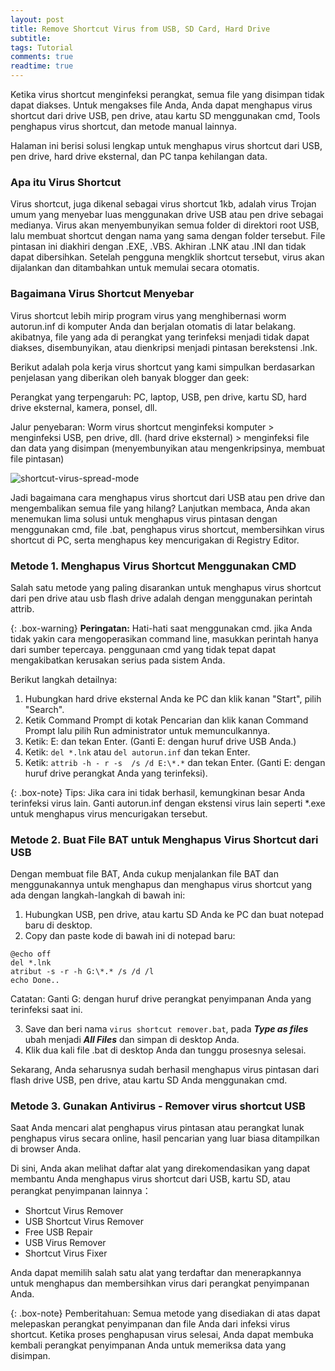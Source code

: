 ```yaml
---
layout: post
title: Remove Shortcut Virus from USB, SD Card, Hard Drive
subtitle: 
tags: Tutorial
comments: true
readtime: true
---
```


Ketika virus shortcut menginfeksi perangkat, semua file yang disimpan tidak dapat diakses.  Untuk mengakses file Anda, Anda dapat menghapus virus shortcut dari drive USB, pen drive, atau kartu SD menggunakan cmd, Tools penghapus virus shortcut, dan metode manual lainnya.

Halaman ini berisi solusi lengkap untuk menghapus virus shortcut dari USB, pen drive, hard drive eksternal, dan PC tanpa kehilangan data.

### Apa itu Virus Shortcut

Virus shortcut, juga dikenal sebagai virus shortcut 1kb, adalah virus Trojan umum yang menyebar luas menggunakan drive USB atau pen drive sebagai medianya.  Virus akan menyembunyikan semua folder di direktori root USB, lalu membuat shortcut dengan nama yang sama dengan folder tersebut.  File pintasan ini diakhiri dengan .EXE, .VBS.  Akhiran .LNK atau .INI dan tidak dapat dibersihkan.  Setelah pengguna mengklik shortcut tersebut, virus akan dijalankan dan ditambahkan untuk memulai secara otomatis.

### Bagaimana Virus Shortcut Menyebar

Virus shortcut lebih mirip program virus yang menghibernasi worm autorun.inf di komputer Anda dan berjalan otomatis di latar belakang.  akibatnya, file yang ada di perangkat yang terinfeksi menjadi tidak dapat diakses, disembunyikan, atau dienkripsi menjadi pintasan berekstensi .lnk.

Berikut adalah pola kerja virus shortcut yang kami simpulkan berdasarkan penjelasan yang diberikan oleh banyak blogger dan geek:

Perangkat yang terpengaruh: PC, laptop, USB, pen drive, kartu SD, hard drive eksternal, kamera, ponsel, dll.

Jalur penyebaran: Worm virus shortcut menginfeksi komputer > menginfeksi USB, pen drive, dll. (hard drive eksternal) > menginfeksi file dan data yang disimpan (menyembunyikan atau mengenkripsinya, membuat file pintasan)

 ![shortcut-virus-spread-mode](https://github.com/hinzdc/blog/assets/24857547/d3eee18c-6e9f-495f-aeac-7fc2cc8e4b72)

Jadi bagaimana cara menghapus virus shortcut dari USB atau pen drive dan mengembalikan semua file yang hilang?  Lanjutkan membaca, Anda akan menemukan lima solusi untuk menghapus virus pintasan dengan menggunakan cmd, file .bat, penghapus virus shortcut, membersihkan virus shortcut di PC, serta menghapus key mencurigakan di Registry Editor.

### Metode 1. Menghapus Virus Shortcut Menggunakan CMD
Salah satu metode yang paling disarankan untuk menghapus virus shortcut dari pen drive atau usb flash drive adalah dengan menggunakan perintah attrib.

{: .box-warning}
**Peringatan:**
Hati-hati saat menggunakan cmd.  jika Anda tidak yakin cara mengoperasikan command line, masukkan perintah hanya dari sumber tepercaya.  penggunaan cmd yang tidak tepat dapat mengakibatkan kerusakan serius pada sistem Anda.

Berikut langkah detailnya:
1. Hubungkan hard drive eksternal Anda ke PC dan klik kanan "Start", pilih "Search".
2. Ketik Command Prompt di kotak Pencarian dan klik kanan Command Prompt lalu pilih Run administrator untuk memunculkannya.
3. Ketik: E: dan tekan Enter. (Ganti E: dengan huruf drive USB Anda.)
4. Ketik: `del *.lnk` atau `del autorun.inf` dan tekan Enter.
5. Ketik: `attrib -h - r -s  /s /d E:\*.*` dan tekan Enter.  (Ganti E: dengan huruf drive perangkat Anda yang terinfeksi).

{: .box-note}
Tips: Jika cara ini tidak berhasil, kemungkinan besar Anda terinfeksi virus lain.  Ganti autorun.inf dengan ekstensi virus lain seperti *.exe untuk menghapus virus mencurigakan tersebut.

### Metode 2. Buat File BAT untuk Menghapus Virus Shortcut dari USB
Dengan membuat file BAT, Anda cukup menjalankan file BAT dan menggunakannya untuk menghapus dan menghapus virus shortcut yang ada dengan langkah-langkah di bawah ini:

 1. Hubungkan USB, pen drive, atau kartu SD Anda ke PC dan buat notepad baru di desktop.
 2. Copy dan paste kode di bawah ini di notepad baru:
 ```
 @echo off
 del *.lnk
 atribut -s -r -h G:\*.* /s /d /l
 echo Done..
 ```
 Catatan: Ganti G: dengan huruf drive perangkat penyimpanan Anda yang terinfeksi saat ini.

 3. Save dan beri nama `virus shortcut remover.bat`, pada ___Type as files___ ubah menjadi ___All Files___ dan simpan di desktop Anda.
 4. Klik dua kali file .bat di desktop Anda dan tunggu prosesnya selesai.

Sekarang, Anda seharusnya sudah berhasil menghapus virus pintasan dari flash drive USB, pen drive, atau kartu SD Anda menggunakan cmd.

### Metode 3. Gunakan Antivirus - Remover virus shortcut USB
Saat Anda mencari alat penghapus virus pintasan atau perangkat lunak penghapus virus secara online, hasil pencarian yang luar biasa ditampilkan di browser Anda.

Di sini, Anda akan melihat daftar alat yang direkomendasikan yang dapat membantu Anda menghapus virus shortcut dari USB, kartu SD, atau perangkat penyimpanan lainnya：

- Shortcut Virus Remover
- USB Shortcut Virus Remover
- Free USB Repair
- USB Virus Remover
- Shortcut Virus Fixer

Anda dapat memilih salah satu alat yang terdaftar dan menerapkannya untuk menghapus dan membersihkan virus dari perangkat penyimpanan Anda.

{: .box-note}
Pemberitahuan:
Semua metode yang disediakan di atas dapat melepaskan perangkat penyimpanan dan file Anda dari infeksi virus shortcut.
Ketika proses penghapusan virus selesai, Anda dapat membuka kembali perangkat penyimpanan Anda untuk memeriksa data yang disimpan.

